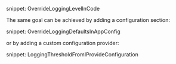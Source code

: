 snippet: OverrideLoggingLevelInCode

The same goal can be achieved by adding a configuration section:

snippet: OverrideLoggingDefaultsInAppConfig

or by adding a custom configuration provider:

snippet: LoggingThresholdFromIProvideConfiguration
